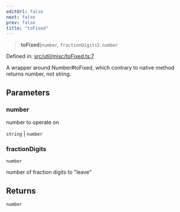 ```yaml
---
editUrl: false
next: false
prev: false
title: "toFixed"
---
```


> **toFixed**(`number`, `fractionDigits`): `number`

Defined in: [src/util/misc/toFixed.ts:7](https://github.com/fabricjs/fabric.js/blob/977f797255d8c56b5b68360b0d45bed33697d2e8/src/util/misc/toFixed.ts#L7)

A wrapper around Number#toFixed, which contrary to native method returns number, not string.

## Parameters

### number

number to operate on

`string` | `number`

### fractionDigits

`number`

number of fraction digits to "leave"

## Returns

`number`
